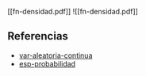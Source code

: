 [[fn-densidad.pdf]]
![[fn-densidad.pdf]]

## Referencias
- [var-aleatoria-continua](./var-aleatoria-continua.md)
- [esp-probabilidad](./esp-probabilidad.md)
